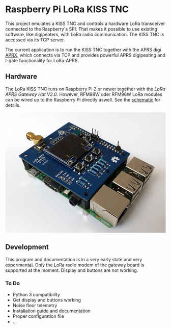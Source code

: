 # Raspberry Pi LoRa KISS TNC

This project emulates a KISS TNC and controls a hardware LoRa transceiver
connected to the Raspberry´s SPI. That makes it possible to use existing
software, like digipeaters, with LoRa radio communication. The KISS TNC is
accessed via its TCP server.

The current application is to run the KISS TNC together with the APRS digi [APRX](https://github.com/PhirePhly/aprx), which connects via TCP and provides
powerful APRS digipeating and I-gate functionality for LoRa-APRS.

## Hardware

The LoRa KISS TNC runs on Raspberry Pi 2 or newer together with the
*LoRa APRS Gateway Hat V2.0*. However, RFM98W oder RFM96W LoRa modules can
be wired up to the Raspberry Pi directly aswell. See the
[schematic](doc/LoRaAPRS-GW-RPI_V20_Schematic.pdf) for details.

![Gateway on RPi](doc/images/LoRa-APRS_Gateway_V20.jpg)

## Development

This program and documentation is in a very early state and very experimental.
Only the LoRa radio modem of the gateway board is supported at the moment.
Display and buttons are not working.

### To Do
* Python 3 compatibility
* Get display and buttons working
* Noise floor telemetry
* Installation guide and documentation
* Proper configuration file
* ...
